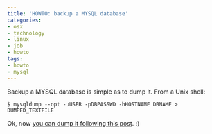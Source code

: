 ```yaml
---
title: 'HOWTO: backup a MYSQL database'
categories:
- osx
- technology
- linux
- job
- howto
tags:
- howto
- mysql
---
```

Backup a MYSQL database is simple as to dump it. From a Unix shell:

    
    
    $ mysqldump --opt -uUSER -pDBPASSWD -hHOSTNAME DBNAME > DUMPED_TEXTFILE

  
Ok, now [you can dump it following this
post]({{site.url}}/2012/07/17/howto-dump-data-into-mysql/ "HOWTO: dump
data into MYSQL" ). :)

